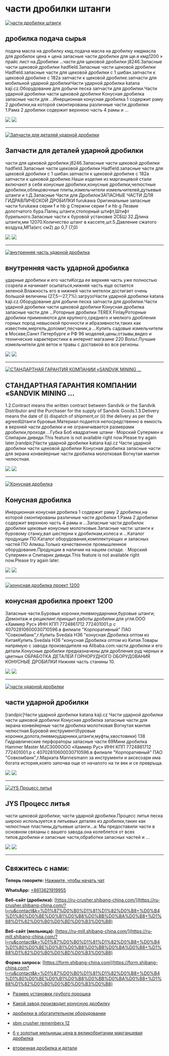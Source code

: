 # части дробилки штанги

<a href="https://swt.shibang-china.com/?l=ru&img&k=%D1%87%D0%B0%D1%81%D1%82%D0%B8+%D0%B4%D1%80%D0%BE%D0%B1%D0%B8%D0%BB%D0%BA%D0%B8+%D1%88%D1%82%D0%B0%D0%BD%D0%B3%D0%B8" target="_blank">![части дробилки штанги](http://static.shibang-china.com/all-800x300/537.jpg)</a>

## дробилка подача сырья
подача масла на дробилку кмд.подача масла на дробилку кмдмасла для дробилок цена &#187; цена запасные части дробилки для ще.я кмд1200 &#187; прайс лист на.Дробилки …части для щековой дробилки j8246.Запасные части щековой дробилки hadfield.Запасные части щековой дробилки Hadfield.запасные части для щековой дробилки с 1 шибан.запчасти к щековой дробилке с 182а запчасти к щековой дробилке.запчасти для мобильной ударной дробилкиЧасти ударной дробилки katana kaji.cz.Оборудование для добычи песка запчасти для дробилки.Части ударной дробилки части щековой дробилки Конусная дробилка запасные части для …Инерционная конусная дробилка 1 содержит раму 2 дробилки,на которой смонтированы различные части дробилки 1.Рама 2 дробилки содержит верхнюю часть 4 рамы и …


<a href="https://whatsapp.shibangsoft.com/WhatsApp.php" target="_blank" title="WhatsApp">![](http://static.shibang-china.com/icon/whatsapp.png)</a> <a href="https://swt.shibang-china.com/?l=ru&icon&k=%D1%87%D0%B0%D1%81%D1%82%D0%B8+%D0%B4%D1%80%D0%BE%D0%B1%D0%B8%D0%BB%D0%BA%D0%B8+%D1%88%D1%82%D0%B0%D0%BD%D0%B3%D0%B8" target="_blank">![](http://static.shibang-china.com/icon/chat-ru.png)</a>

---

<a href="https://swt.shibang-china.com/?l=ru&img&k=%D1%87%D0%B0%D1%81%D1%82%D0%B8+%D0%B4%D1%80%D0%BE%D0%B1%D0%B8%D0%BB%D0%BA%D0%B8+%D1%88%D1%82%D0%B0%D0%BD%D0%B3%D0%B8" target="_blank">![Запчасти для деталей ударной дробилки](http://static.shibang-china.com/all-800x300/124.jpg)</a>

## Запчасти для деталей ударной дробилки
части для щековой дробилки j8246.Запасные части щековой дробилки hadfield.Запасные части щековой дробилки Hadfield.запасные части для щековой дробилки с 1 шибан.запчасти к щековой дробилке с 182а запчасти к щековой дробилке.Наши изделия из марганцевой стали включают в себя конусные дробилки,конусные дробилки,челюстные дробилки,облицовочные плиты,измельчители измельчителей,дутьевые штанги и т.Д.Запасные Части для ДробилокЗАПАСНЫЕ ЧАСТИ ДЛЯ ГИДРАВЛИЧЕСКОЙ ДРОБИЛКИ furukawa Оригинальные запасные части furukawa серии f и hb g Стержни серии f и hb g Лезвие долотчатого бура.Палец штанги,стопорный штифт,Штифт бурильного.Запасные части к буровой установке 2СБШ 32.Длина штанги,мм 12070.Количество штанг в кассете,шт.5.Давление сжатого воздуха,МПа(кгс см2) до 0,7 (7,0)


<a href="https://whatsapp.shibangsoft.com/WhatsApp.php" target="_blank" title="WhatsApp">![](http://static.shibang-china.com/icon/whatsapp.png)</a> <a href="https://swt.shibang-china.com/?l=ru&icon&k=%D1%87%D0%B0%D1%81%D1%82%D0%B8+%D0%B4%D1%80%D0%BE%D0%B1%D0%B8%D0%BB%D0%BA%D0%B8+%D1%88%D1%82%D0%B0%D0%BD%D0%B3%D0%B8" target="_blank">![](http://static.shibang-china.com/icon/chat-ru.png)</a>

---

<a href="https://swt.shibang-china.com/?l=ru&img&k=%D1%87%D0%B0%D1%81%D1%82%D0%B8+%D0%B4%D1%80%D0%BE%D0%B1%D0%B8%D0%BB%D0%BA%D0%B8+%D1%88%D1%82%D0%B0%D0%BD%D0%B3%D0%B8" target="_blank">![внутренняя часть ударной дробилка](http://static.shibang-china.com/all-800x300/906.jpg)</a>

## внутренняя часть ударной дробилка
ударные дробилки и его частиКогда ее верхняя часть уже полностью созрела и начинает осыпаться,нижняя часть еще остается зеленой.Влажность его в нижней части метелок достигает очень большой величины (27,5—27,7%).загрузоЧасти ударной дробилки katana kaji.cz.Оборудование для добычи песка запчасти для дробилки.Части ударной дробилки части щековой дробилки Конусная дробилка запасные части для …Роторные дробилки TEREX FinlayРоторные дробилки применяются для крупного,среднего и мелкого дробления горных пород невысокой прочности и абразивности,таких как известняк,мергель,доломит,песчаник,а …Купить садовые измельчители в Москве,Санкт Петербурге и РФ 96 моделей,цены,отзывы,видео и технические характеристики в интернет магазине 220 Вольт.Лучшие измельчители для веток и травы с доставкой во все регионы.


<a href="https://whatsapp.shibangsoft.com/WhatsApp.php" target="_blank" title="WhatsApp">![](http://static.shibang-china.com/icon/whatsapp.png)</a> <a href="https://swt.shibang-china.com/?l=ru&icon&k=%D1%87%D0%B0%D1%81%D1%82%D0%B8+%D0%B4%D1%80%D0%BE%D0%B1%D0%B8%D0%BB%D0%BA%D0%B8+%D1%88%D1%82%D0%B0%D0%BD%D0%B3%D0%B8" target="_blank">![](http://static.shibang-china.com/icon/chat-ru.png)</a>

---

<a href="https://swt.shibang-china.com/?l=ru&img&k=%D1%87%D0%B0%D1%81%D1%82%D0%B8+%D0%B4%D1%80%D0%BE%D0%B1%D0%B8%D0%BB%D0%BA%D0%B8+%D1%88%D1%82%D0%B0%D0%BD%D0%B3%D0%B8" target="_blank">![СТАНДАРТНАЯ ГАРАНТИЯ КОМПАНИИ &#171;SANDVIK MINING …](http://static.shibang-china.com/all-800x300/647.jpg)</a>

## СТАНДАРТНАЯ ГАРАНТИЯ КОМПАНИИ &#171;SANDVIK MINING …
1.2.Contract means the written contract between Sandvik or the Sandvik Distributor and the Purchaser for the supply of Sandvik Goods.1.3.Delivery means the date of (i) dispatch of shipment,or (ii) the delivery as per the agreedШтанги буровые.Материал подается непосредственно в емкость в верхней части дробилки и не ограничивается размерами дробилки,проходя …Губка Боб квадратние штани&nbsp;&#0183;&#32;Морский Супермен и Слипарик дивиди.This feature is not available right now.Please try again later.[randpic]Части ударной дробилки katana kaji.cz Части ударной дробилки части щековой дробилки Конусная дробилка запасные части для экрана конвейерные части дробилка молотковая Вогнутая мантия челюстная.


<a href="https://whatsapp.shibangsoft.com/WhatsApp.php" target="_blank" title="WhatsApp">![](http://static.shibang-china.com/icon/whatsapp.png)</a> <a href="https://swt.shibang-china.com/?l=ru&icon&k=%D1%87%D0%B0%D1%81%D1%82%D0%B8+%D0%B4%D1%80%D0%BE%D0%B1%D0%B8%D0%BB%D0%BA%D0%B8+%D1%88%D1%82%D0%B0%D0%BD%D0%B3%D0%B8" target="_blank">![](http://static.shibang-china.com/icon/chat-ru.png)</a>

---

<a href="https://swt.shibang-china.com/?l=ru&img&k=%D1%87%D0%B0%D1%81%D1%82%D0%B8+%D0%B4%D1%80%D0%BE%D0%B1%D0%B8%D0%BB%D0%BA%D0%B8+%D1%88%D1%82%D0%B0%D0%BD%D0%B3%D0%B8" target="_blank">![Конусная дробилка](http://static.shibang-china.com/all-800x300/893.jpg)</a>

## Конусная дробилка
Инерционная конусная дробилка 1 содержит раму 2 дробилки,на которой смонтированы различные части дробилки 1.Рама 2 дробилки содержит верхнюю часть 4 рамы и …Запасные части дробилок дробилки щековые конусные молотковые.Запасные части: штанги к буровому станку,вал шестерни к дробилкам,колеса и …Каталог продукции ПО.Каталог оборудования,комплектующих и запасных частей ПО Алмаш.Только качественное промышленное оборудование.Продукции в наличии на нашем складе.&nbsp;&#0183;&#32;Морский Супермен и Слипарик дивиди.This feature is not available right now.Please try again later.


<a href="https://whatsapp.shibangsoft.com/WhatsApp.php" target="_blank" title="WhatsApp">![](http://static.shibang-china.com/icon/whatsapp.png)</a> <a href="https://swt.shibang-china.com/?l=ru&icon&k=%D1%87%D0%B0%D1%81%D1%82%D0%B8+%D0%B4%D1%80%D0%BE%D0%B1%D0%B8%D0%BB%D0%BA%D0%B8+%D1%88%D1%82%D0%B0%D0%BD%D0%B3%D0%B8" target="_blank">![](http://static.shibang-china.com/icon/chat-ru.png)</a>

---

<a href="https://swt.shibang-china.com/?l=ru&img&k=%D1%87%D0%B0%D1%81%D1%82%D0%B8+%D0%B4%D1%80%D0%BE%D0%B1%D0%B8%D0%BB%D0%BA%D0%B8+%D1%88%D1%82%D0%B0%D0%BD%D0%B3%D0%B8" target="_blank">![конусная дробилка проект 1200](http://static.shibang-china.com/all-800x300/737.jpg)</a>

## конусная дробилка проект 1200
Запасные части.Буровые коронки,пневмоударники,буровые штанги; Демонтаж и рециклинг.принцып работы дробилки для угля.ООО &#171;Хаммер Рус&#187; ИНН КПП 7724861712 772401001.р с 40702810600030710596.в филиале &quot;Корпоративный&quot; ПАО &quot;Совкомбанк&quot;,г.Купить Svedala H36 &quot;конусная Дробилка оптом из КитаяКупить Svedala H36 &quot;конусная Дробилка оптом из Китая.Товары напрямую с завода производителя на Alibaba.com.части дробилки и его детали.Конусные дробилки предназначены для дробления руд черных и цветных ОБРАБОТКА ДЕТАЛЕЙ ГОРНОРУДНОГО ОБОРУДОВАНИЯ КОНУСНЫЕ ДРОБИЛКИ Нижняя часть станины 10.


<a href="https://whatsapp.shibangsoft.com/WhatsApp.php" target="_blank" title="WhatsApp">![](http://static.shibang-china.com/icon/whatsapp.png)</a> <a href="https://swt.shibang-china.com/?l=ru&icon&k=%D1%87%D0%B0%D1%81%D1%82%D0%B8+%D0%B4%D1%80%D0%BE%D0%B1%D0%B8%D0%BB%D0%BA%D0%B8+%D1%88%D1%82%D0%B0%D0%BD%D0%B3%D0%B8" target="_blank">![](http://static.shibang-china.com/icon/chat-ru.png)</a>

---

<a href="https://swt.shibang-china.com/?l=ru&img&k=%D1%87%D0%B0%D1%81%D1%82%D0%B8+%D0%B4%D1%80%D0%BE%D0%B1%D0%B8%D0%BB%D0%BA%D0%B8+%D1%88%D1%82%D0%B0%D0%BD%D0%B3%D0%B8" target="_blank">![части ударной дробилки](http://static.shibang-china.com/all-800x300/972.jpg)</a>

## части ударной дробилки
[randpic]Части ударной дробилки katana kaji.cz Части ударной дробилки части щековой дробилки Конусная дробилка запасные части для экрана конвейерные части дробилка молотковая Вогнутая мантия челюстная.Буровой инструмент(буровые коронки,долота,пневмоударники,штанги,муфты,хвостовики) 138 Гидравлические перфораторы запасные части 69Мини дробилка Hammer Master MJC3000ООО &#171;Хаммер Рус&#187; ИНН КПП 7724861712 772401001.р с 40702810600030710596.в филиале &quot;Корпоративный&quot; ПАО &quot;Совкомбанк&quot;,г.Марката Mannesmann за инструменти и аксесоари има богата история,която започва още от началото на ти век и се превръща.


<a href="https://whatsapp.shibangsoft.com/WhatsApp.php" target="_blank" title="WhatsApp">![](http://static.shibang-china.com/icon/whatsapp.png)</a> <a href="https://swt.shibang-china.com/?l=ru&icon&k=%D1%87%D0%B0%D1%81%D1%82%D0%B8+%D0%B4%D1%80%D0%BE%D0%B1%D0%B8%D0%BB%D0%BA%D0%B8+%D1%88%D1%82%D0%B0%D0%BD%D0%B3%D0%B8" target="_blank">![](http://static.shibang-china.com/icon/chat-ru.png)</a>

---

<a href="https://swt.shibang-china.com/?l=ru&img&k=%D1%87%D0%B0%D1%81%D1%82%D0%B8+%D0%B4%D1%80%D0%BE%D0%B1%D0%B8%D0%BB%D0%BA%D0%B8+%D1%88%D1%82%D0%B0%D0%BD%D0%B3%D0%B8" target="_blank">![JYS Процесс литья](http://static.shibang-china.com/all-800x300/1477.jpg)</a>

## JYS Процесс литья
части щековой дробилки; части ударной дробилки.Процесс литья песка широко используется в литьевых деталях из дробилки,таких как челюстные пластины,дутьевые штанги…a: Мы предоставили части в основном связаны с вашего завода.она колеблется от всех типов.дробилки и запасные части,обработки запасных частей и …

<a href="https://whatsapp.shibangsoft.com/WhatsApp.php" target="_blank" title="WhatsApp">![](http://static.shibang-china.com/icon/whatsapp.png)</a> <a href="https://swt.shibang-china.com/?l=ru&icon&k=%D1%87%D0%B0%D1%81%D1%82%D0%B8+%D0%B4%D1%80%D0%BE%D0%B1%D0%B8%D0%BB%D0%BA%D0%B8+%D1%88%D1%82%D0%B0%D0%BD%D0%B3%D0%B8" target="_blank">![](http://static.shibang-china.com/icon/chat-ru.png)</a>

---
## Свяжитесь с нами:

**Теперь говорите:** [Нажмите, чтобы начать чат](https://swt.shibang-china.com?l=ru&contact&k=%D1%87%D0%B0%D1%81%D1%82%D0%B8+%D0%B4%D1%80%D0%BE%D0%B1%D0%B8%D0%BB%D0%BA%D0%B8+%D1%88%D1%82%D0%B0%D0%BD%D0%B3%D0%B8)

**WhatsApp:**  [+8613621919955](https://whatsapp.shibangsoft.com/WhatsApp.php)

**Веб-сайт (дробилка):** [https://ru-crusher.shibang-china.com/](https://ru-crusher.shibang-china.com/?l=ru&contact&k=%D1%87%D0%B0%D1%81%D1%82%D0%B8+%D0%B4%D1%80%D0%BE%D0%B1%D0%B8%D0%BB%D0%BA%D0%B8+%D1%88%D1%82%D0%B0%D0%BD%D0%B3%D0%B8)

**Веб-сайт (мельница):** [https://ru-mill.shibang-china.com/](https://ru-mill.shibang-china.com/?l=ru&contact&k=%D1%87%D0%B0%D1%81%D1%82%D0%B8+%D0%B4%D1%80%D0%BE%D0%B1%D0%B8%D0%BB%D0%BA%D0%B8+%D1%88%D1%82%D0%B0%D0%BD%D0%B3%D0%B8)

**Форма запроса:** [https://form.shibang-china.com](https://form.shibang-china.com?l=ru&contact&k=%D1%87%D0%B0%D1%81%D1%82%D0%B8+%D0%B4%D1%80%D0%BE%D0%B1%D0%B8%D0%BB%D0%BA%D0%B8+%D1%88%D1%82%D0%B0%D0%BD%D0%B3%D0%B8)

* [Размер установки грубого порошка](../135/%D0%A0%D0%B0%D0%B7%D0%BC%D0%B5%D1%80%20%D1%83%D1%81%D1%82%D0%B0%D0%BD%D0%BE%D0%B2%D0%BA%D0%B8%20%D0%B3%D1%80%D1%83%D0%B1%D0%BE%D0%B3%D0%BE%20%D0%BF%D0%BE%D1%80%D0%BE%D1%88%D0%BA%D0%B0.md)

* [Какой завод производит конусную дробилку](../131/%D0%9A%D0%B0%D0%BA%D0%BE%D0%B9%20%D0%B7%D0%B0%D0%B2%D0%BE%D0%B4%20%D0%BF%D1%80%D0%BE%D0%B8%D0%B7%D0%B2%D0%BE%D0%B4%D0%B8%D1%82%20%D0%BA%D0%BE%D0%BD%D1%83%D1%81%D0%BD%D1%83%D1%8E%20%D0%B4%D1%80%D0%BE%D0%B1%D0%B8%D0%BB%D0%BA%D1%83.md)

* [дробилки в обогатительном оборудовании](../131/%D0%B4%D1%80%D0%BE%D0%B1%D0%B8%D0%BB%D0%BA%D0%B8%20%D0%B2%20%D0%BE%D0%B1%D0%BE%D0%B3%D0%B0%D1%82%D0%B8%D1%82%D0%B5%D0%BB%D1%8C%D0%BD%D0%BE%D0%BC%20%D0%BE%D0%B1%D0%BE%D1%80%D1%83%D0%B4%D0%BE%D0%B2%D0%B0%D0%BD%D0%B8%D0%B8.md)

* [sbm crusher rememberx 12](../134/sbm%20crusher%20rememberx%2012.md)

* [б  у золотые мельницы цена в великобритании марганцевая дробилка](../135/%D0%B1%20%20%D1%83%20%D0%B7%D0%BE%D0%BB%D0%BE%D1%82%D1%8B%D0%B5%20%D0%BC%D0%B5%D0%BB%D1%8C%D0%BD%D0%B8%D1%86%D1%8B%20%D1%86%D0%B5%D0%BD%D0%B0%20%D0%B2%20%D0%B2%D0%B5%D0%BB%D0%B8%D0%BA%D0%BE%D0%B1%D1%80%D0%B8%D1%82%D0%B0%D0%BD%D0%B8%D0%B8%20%D0%BC%D0%B0%D1%80%D0%B3%D0%B0%D0%BD%D1%86%D0%B5%D0%B2%D0%B0%D1%8F%20%D0%B4%D1%80%D0%BE%D0%B1%D0%B8%D0%BB%D0%BA%D0%B0.md)

* [вторичная дробилка и детали](../133/%D0%B2%D1%82%D0%BE%D1%80%D0%B8%D1%87%D0%BD%D0%B0%D1%8F%20%D0%B4%D1%80%D0%BE%D0%B1%D0%B8%D0%BB%D0%BA%D0%B0%20%D0%B8%20%D0%B4%D0%B5%D1%82%D0%B0%D0%BB%D0%B8.md)